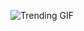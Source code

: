 ![Trending GIF](https://media4.giphy.com/media/v1.Y2lkPThiYjIxNzcycW13ZnhxcXI3aDl4azU0eTAwb3Vxa2c3OGM3ejc1dWJ4NDd0NHdxbiZlcD12MV9naWZzX3NlYXJjaCZjdD1n/xUPGcEliCc7bETyfO8/giphy.gif)
